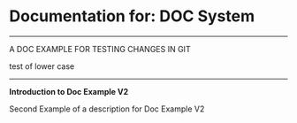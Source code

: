 # Documentation for: DOC System

---

A DOC EXAMPLE FOR TESTING CHANGES IN GIT

test of lower case 

---

**Introduction to Doc Example V2**

Second Example of a description for Doc Example V2
